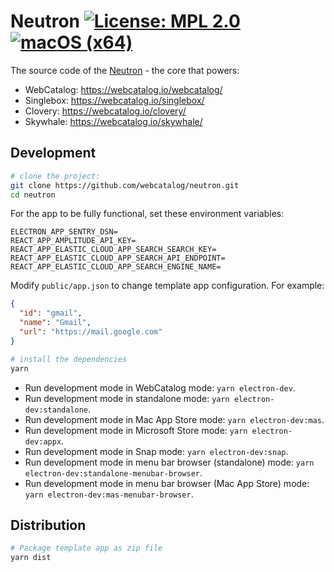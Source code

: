 # Neutron [![License: MPL 2.0](https://img.shields.io/badge/License-MPL%202.0-brightgreen.svg)](LICENSE) [![macOS (x64)](https://github.com/webcatalog/neutron/workflows/Test/badge.svg)](https://github.com/webcatalog/neutron/actions?query=workflow:%22Test%22)

The source code of the [Neutron](https://docs.webcatalog.io/article/23-what-is-neutron) - the core that powers:

- WebCatalog: https://webcatalog.io/webcatalog/
- Singlebox: https://webcatalog.io/singlebox/
- Clovery: https://webcatalog.io/clovery/
- Skywhale: https://webcatalog.io/skywhale/

## Development
```bash
# clone the project:
git clone https://github.com/webcatalog/neutron.git
cd neutron
```

For the app to be fully functional, set these environment variables:
```
ELECTRON_APP_SENTRY_DSN=
REACT_APP_AMPLITUDE_API_KEY=
REACT_APP_ELASTIC_CLOUD_APP_SEARCH_SEARCH_KEY=
REACT_APP_ELASTIC_CLOUD_APP_SEARCH_API_ENDPOINT=
REACT_APP_ELASTIC_CLOUD_APP_SEARCH_ENGINE_NAME=
```

Modify `public/app.json` to change template app configuration. For example:
```json
{
  "id": "gmail",
  "name": "Gmail",
  "url": "https://mail.google.com"
}
```

```bash
# install the dependencies
yarn
```

- Run development mode in WebCatalog mode: `yarn electron-dev`.
- Run development mode in standalone mode: `yarn electron-dev:standalone`.
- Run development mode in Mac App Store mode: `yarn electron-dev:mas`.
- Run development mode in Microsoft Store mode: `yarn electron-dev:appx`.
- Run development mode in Snap mode: `yarn electron-dev:snap`.
- Run development mode in menu bar browser (standalone) mode: `yarn electron-dev:standalone-menubar-browser`.
- Run development mode in menu bar browser (Mac App Store) mode: `yarn electron-dev:mas-menubar-browser`.

## Distribution

```bash
# Package template app as zip file
yarn dist
```